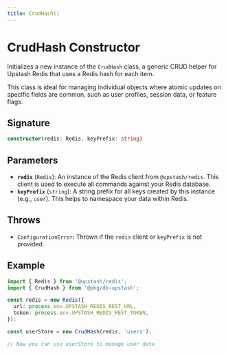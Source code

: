 ```yaml
---
title: CrudHash()
---
```


# CrudHash Constructor

Initializes a new instance of the `CrudHash` class, a generic CRUD helper for Upstash Redis that uses a Redis hash for each item.

This class is ideal for managing individual objects where atomic updates on specific fields are common, such as user profiles, session data, or feature flags.

## Signature

```ts
constructor(redis: Redis, keyPrefix: string)
```

## Parameters

- **`redis`** (`Redis`): An instance of the Redis client from `@upstash/redis`. This client is used to execute all commands against your Redis database.
- **`keyPrefix`** (`string`): A string prefix for all keys created by this instance (e.g., `user`). This helps to namespace your data within Redis.

## Throws

- `ConfigurationError`: Thrown if the `redis` client or `keyPrefix` is not provided.

## Example

```ts
import { Redis } from '@upstash/redis';
import { CrudHash } from '@pkg/db-upstash';

const redis = new Redis({
  url: process.env.UPSTASH_REDIS_REST_URL,
  token: process.env.UPSTASH_REDIS_REST_TOKEN,
});

const userStore = new CrudHash(redis, 'users');

// Now you can use userStore to manage user data
```
